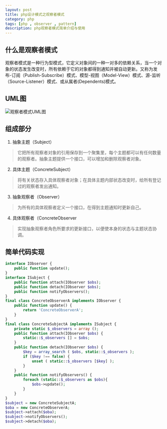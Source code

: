 ```yaml
---
layout: post
title: php设计模式之观察者模式
category: php
tags: [php , observer , pattern]
description: php观察者模式简单介绍与使用
---
```


## 什么是观察者模式
观察者模式是一种行为型模式，它定义对象间的一种一对多的依赖关系，当一个对象的状态发生改变时，所有依赖于它的对象都得到通知并被自动更新。又称为发布-订阅（Publish-Subscribe）模式、模型-视图（Model-View）模式、源-监听（Source-Listener）模式、或从属者(Dependents)模式。

## UML图
![观察者模式UML图][1]

## 组成部分

1. 抽象主题（Subject）
 
> 它把所有观察者对象的引用保存到一个聚集里，每个主题都可以有任何数量的观察者。抽象主题提供一个接口，可以增加和删除观察者对象。

2. 具体主题（ConcreteSubject）
 
> 将有关状态存入具体观察者对象；在具体主题内部状态改变时，给所有登记过的观察者发出通知。

3. 抽象观察者（Observer）
 
> 为所有的具体观察者定义一个接口，在得到主题通知时更新自己。

4. 具体观察者（ConcreteObserver
 
> 实现抽象观察者角色所要求的更新接口，以便使本身的状态与主题状态协调。

## 简单代码实现
```php
interface IObserver {
	public function update();
}
interface ISubject {
	public function attach(IObserver $obs);
	public function detach(IObserver $obs);
	public function notifyObservers();
}
final class ConcreteObserverA implements IObserver {
	public function update() {
		return 'ConcreteObserverA';
	}
}
final class ConcreteSubjectA implements ISubject {
	private static $_observers = array ();
	public function attach(IObserver $obs) {
		static::$_observers [] = $obs;
	}
	public function detach(IObserver $obs) {
		$key = array_search ( $obs, static::$_observers );
		if ($key !== false) {
			unset ( static::$_observers [$key] );
		}
	}
	public function notifyObservers() {
		foreach (static::$_observers as $obs){
			$obs->update();
		}
	}
}
$subject = new ConcreteSubjectA;
$oba = new ConcreteObserverA;
$subject->attach($oba);
$subject->notifyObservers();
$subject->detach($oba);
```

  [1]: http://chuantu.biz/t2/10/1435048144x-1376440080.png